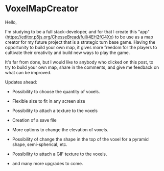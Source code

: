 # VoxelMapCreator
Hello,
 
   I'm studying to be a full stack-developer, and for that I create this "app" (https://editor.p5js.org/ChesseBread/full/4EH2fC4Xx) to be use as a map creator for my future project that is a strategic turn base game. 
Having the opportunity to build your own map, it gives more freedom for the players to cultivate their creativity and build new ways to play the game.

   It's far from done, but I would like to anybody who clicked on this post, to try to build your own map, share in the comments, and give me feedback on what can be improved. 

Updates ahead:

- Possibility to choose the quantity of voxels. 

- Flexible size to fit in any screen size
- Possibility to attach a texture to the voxels
- Creation of a save file
- More options to change the elevation of voxels.
- Possibility of change the shape in the top of the voxel for a pyramid shape, semi-spherical, etc.
- Possibility to attach a GIF texture to the voxels. 
- and many more upgrades to come. 

